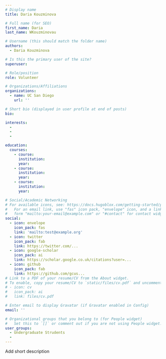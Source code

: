 ```yaml
---
# Display name
title: Daria Kouzminova

# Full name (for SEO)
first_name: Daria
last_name: WKouzminovau

# Username (this should match the folder name)
authors:
  - Daria Kouzminova

# Is this the primary user of the site?
superuser: 

# Role/position
role: Volunteer

# Organizations/Affiliations
organizations:
  - name: UC San Diego
    url: ''

# Short bio (displayed in user profile at end of posts)
bio: 

interests:
  - 
  - 
  - 

education:
  courses:
    - course: 
      institution: 
      year: 
    - course: 
      institution: 
      year: 
    - course: 
      institution: 
      year: 

# Social/Academic Networking
# For available icons, see: https://docs.hugoblox.com/getting-started/page-builder/#icons
#   For an email link, use "fas" icon pack, "envelope" icon, and a link in the
#   form "mailto:your-email@example.com" or "#contact" for contact widget.
social:
  - icon: envelope
    icon_pack: fas
    link: 'mailto:test@example.org'
  - icon: twitter
    icon_pack: fab
    link: https://twitter.com/...
  - icon: google-scholar
    icon_pack: ai
    link: https://scholar.google.co.uk/citations?user=...
  - icon: github
    icon_pack: fab
    link: https://github.com/gcus...
# Link to a PDF of your resume/CV from the About widget.
# To enable, copy your resume/CV to `static/files/cv.pdf` and uncomment the lines below.
# - icon: cv
#   icon_pack: ai
#   link: files/cv.pdf

# Enter email to display Gravatar (if Gravatar enabled in Config)
email: ''

# Organizational groups that you belong to (for People widget)
#   Set this to `[]` or comment out if you are not using People widget.
user_groups:
  - Undergraduate Strudents
  - 
---
```


Add short description
